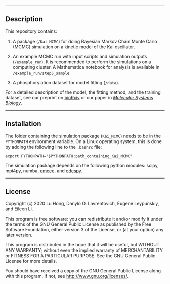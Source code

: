 
-----------
Description
-----------

This repository contains:

1. A package (`/Kai_MCMC`) for doing Bayesian Markov Chain Monte Carlo (MCMC) simulation on a kinetic model of the Kai oscillator.

2. An example MCMC run with input scripts and simulation outputs (`/example_run`). It is recommended to perform the simulations on a computing cluster. A Mathematica notebook for analysis is available in `/example_run/step5_sample`.

3. A phosphorylation dataset for model fitting (`/data`).

For a detailed description of the model, the fitting method, and the training dataset, see our preprint on [bioRxiv](https://www.biorxiv.org/content/10.1101/835280v1.abstract) or our paper in [_Molecular Systems Biology_](https://www.embopress.org/doi/full/10.15252/msb.20199355).

------------
Installation
------------

The folder containing the simulation package (`Kai_MCMC`) needs to be in the `PYTHONPATH` environment variable. On a Linux operating system, this is done by adding the following line to the `.bashrc` file:

```
export PYTHONPATH="$PYTHONPATH:path_containing_Kai_MCMC"
```

The simulation package depends on the following python modules: scipy, mpi4py, numba, [emcee](https://github.com/dfm/emcee), and [odespy](https://github.com/hplgit/odespy).

------------
License
------------

Copyright (c) 2020 Lu Hong, Danylo O. Lavrentovich, Eugene Leypunskiy, and Eileen Li.

This program is free software: you can redistribute it and/or modify it under the terms of the GNU General Public License as published by the Free Software Foundation, either version 3 of the License, or (at your option) any later version.

This program is distributed in the hope that it will be useful, but WITHOUT ANY WARRANTY; without even the implied warranty of MERCHANTABILITY or FITNESS FOR A PARTICULAR PURPOSE.  See the GNU General Public License for more details.

You should have received a copy of the GNU General Public License along with this program.  If not, see <http://www.gnu.org/licenses/>.
